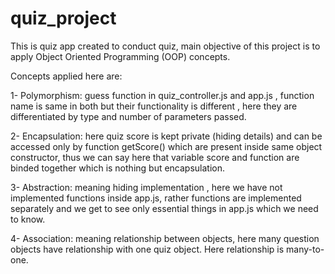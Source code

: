 # quiz_project
This is quiz app created to conduct quiz, main objective of this project is to apply Object Oriented Programming (OOP) concepts.

Concepts applied here are:

1- Polymorphism: guess function in quiz_controller.js and  app.js , function name is same
   in both but their functionality is different , here they are differentiated by type 
   and number of parameters passed.
   
2- Encapsulation: here quiz score is kept private (hiding details) and can be accessed 
   only by function getScore() which are present inside same object constructor, 
   thus we can say here that variable score and function are binded together 
   which is nothing but encapsulation.
   
3- Abstraction: meaning hiding implementation , here we have not implemented functions 
   inside app.js, rather functions are implemented separately and we get to see only 
   essential things in app.js which we need to know.
   
4- Association: meaning relationship between objects, here many question objects have 
   relationship with one quiz object. Here relationship is many-to-one.
